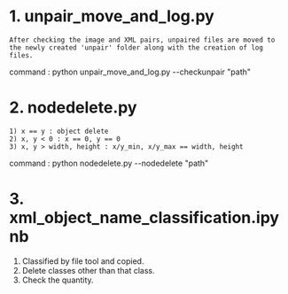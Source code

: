 <readme>



# 1. unpair_move_and_log.py

	After checking the image and XML pairs, unpaired files are moved to the newly created 'unpair' folder along with the creation of log files.

command : python unpair_move_and_log.py --checkunpair "path"



# 2. nodedelete.py

	1) x == y : object delete
	2) x, y < 0 : x == 0, y == 0
	3) x, y > width, height : x/y_min, x/y_max == width, height

command : python nodedelete.py --nodedelete "path"



# 3. xml_object_name_classification.ipynb

1) Classified by file tool and copied.
2) Delete classes other than that class.
3) Check the quantity.


